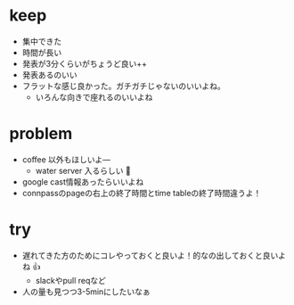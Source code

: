 # keep

- 集中できた
- 時間が長い
- 発表が3分くらいがちょうど良い++
- 発表あるのいい
- フラットな感じ良かった。ガチガチじゃないのいいよね。
  - いろんな向きで座れるのいいよね

# problem

- coffee 以外もほしいよ―
  - water server 入るらしい :eyes:
- google cast情報あったらいいよね
- connpassのpageの右上の終了時間とtime tableの終了時間違うよ！

# try

- 遅れてきた方のためにコレやっておくと良いよ！的なの出しておくと良いよね :+1:
  - slackやpull reqなど
- 人の量も見つつ3-5minにしたいなぁ


